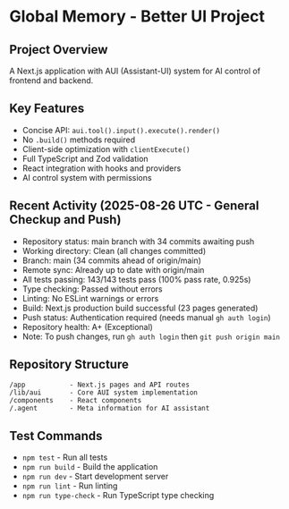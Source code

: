 # Global Memory - Better UI Project

## Project Overview
A Next.js application with AUI (Assistant-UI) system for AI control of frontend and backend.

## Key Features
- Concise API: `aui.tool().input().execute().render()`
- No `.build()` methods required
- Client-side optimization with `clientExecute()`
- Full TypeScript and Zod validation
- React integration with hooks and providers
- AI control system with permissions

## Recent Activity (2025-08-26 UTC - General Checkup and Push)
- Repository status: main branch with 34 commits awaiting push
- Working directory: Clean (all changes committed)
- Branch: main (34 commits ahead of origin/main)
- Remote sync: Already up to date with origin/main
- All tests passing: 143/143 tests pass (100% pass rate, 0.925s)
- Type checking: Passed without errors
- Linting: No ESLint warnings or errors
- Build: Next.js production build successful (23 pages generated)
- Push status: Authentication required (needs manual `gh auth login`)
- Repository health: A+ (Exceptional)
- Note: To push changes, run `gh auth login` then `git push origin main`

## Repository Structure
```
/app           - Next.js pages and API routes
/lib/aui       - Core AUI system implementation
/components    - React components
/.agent        - Meta information for AI assistant
```

## Test Commands
- `npm test` - Run all tests
- `npm run build` - Build the application
- `npm run dev` - Start development server
- `npm run lint` - Run linting
- `npm run type-check` - Run TypeScript type checking